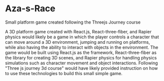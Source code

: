 # Aza-s-Race
Small platform game created following the Threejs Journey course

A 3D platform game created with React.js, React-three-fiber, and Rapier physics would likely be a game in which the player controls a character that can move around a 3D environment, jumping and running on platforms, while also having the ability to interact with objects in the environment. The game would be built using React.js as the framework, React-three-fiber as the library for creating 3D scenes, and Rapier physics for handling physics simulations such as character movement and object interactions. Following "Three js journey 3d course" would have likely provided instruction on how to use these technologies to build this small simple game.
